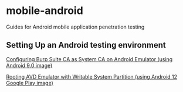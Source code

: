 # mobile-android
Guides for Android mobile application penetration testing

## Setting Up an Android testing environment

[Configuring Burp Suite CA as System CA on Android Emulator (using Android 9.0 image)](https://github.com/bwinsight/mobile-android/blob/main/burp-ca-as-system-cert.md)

[Rooting AVD Emulator with Writable System Partition (using Android 12 Google Play image)](https://github.com/bwinsight/mobile-android/blob/main/rooting-avd-emulator-with-writable-system.md)
